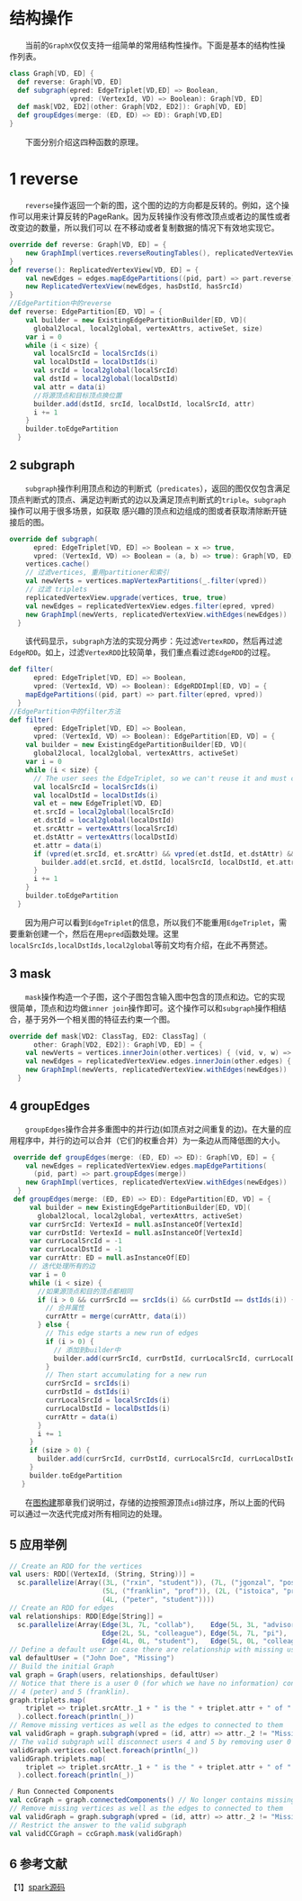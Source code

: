 # 结构操作

&emsp;&emsp;当前的`GraphX`仅仅支持一组简单的常用结构性操作。下面是基本的结构性操作列表。

```scala
class Graph[VD, ED] {
  def reverse: Graph[VD, ED]
  def subgraph(epred: EdgeTriplet[VD,ED] => Boolean,
               vpred: (VertexId, VD) => Boolean): Graph[VD, ED]
  def mask[VD2, ED2](other: Graph[VD2, ED2]): Graph[VD, ED]
  def groupEdges(merge: (ED, ED) => ED): Graph[VD,ED]
}
```
&emsp;&emsp;下面分别介绍这四种函数的原理。

# 1 reverse

&emsp;&emsp;`reverse`操作返回一个新的图，这个图的边的方向都是反转的。例如，这个操作可以用来计算反转的PageRank。因为反转操作没有修改顶点或者边的属性或者改变边的数量，所以我们可以
在不移动或者复制数据的情况下有效地实现它。

```scala
override def reverse: Graph[VD, ED] = {
    new GraphImpl(vertices.reverseRoutingTables(), replicatedVertexView.reverse())
}
def reverse(): ReplicatedVertexView[VD, ED] = {
    val newEdges = edges.mapEdgePartitions((pid, part) => part.reverse)
    new ReplicatedVertexView(newEdges, hasDstId, hasSrcId)
}
//EdgePartition中的reverse
def reverse: EdgePartition[ED, VD] = {
    val builder = new ExistingEdgePartitionBuilder[ED, VD](
      global2local, local2global, vertexAttrs, activeSet, size)
    var i = 0
    while (i < size) {
      val localSrcId = localSrcIds(i)
      val localDstId = localDstIds(i)
      val srcId = local2global(localSrcId)
      val dstId = local2global(localDstId)
      val attr = data(i)
      //将源顶点和目标顶点换位置
      builder.add(dstId, srcId, localDstId, localSrcId, attr)
      i += 1
    }
    builder.toEdgePartition
  }
```

## 2 subgraph

&emsp;&emsp;`subgraph`操作利用顶点和边的判断式（`predicates`），返回的图仅仅包含满足顶点判断式的顶点、满足边判断式的边以及满足顶点判断式的`triple`。`subgraph`操作可以用于很多场景，如获取
感兴趣的顶点和边组成的图或者获取清除断开链接后的图。

```scala
override def subgraph(
      epred: EdgeTriplet[VD, ED] => Boolean = x => true,
      vpred: (VertexId, VD) => Boolean = (a, b) => true): Graph[VD, ED] = {
    vertices.cache()
    // 过滤vertices, 重用partitioner和索引
    val newVerts = vertices.mapVertexPartitions(_.filter(vpred))
    // 过滤 triplets
    replicatedVertexView.upgrade(vertices, true, true)
    val newEdges = replicatedVertexView.edges.filter(epred, vpred)
    new GraphImpl(newVerts, replicatedVertexView.withEdges(newEdges))
  }
```
&emsp;&emsp;该代码显示，`subgraph`方法的实现分两步：先过滤`VertexRDD`，然后再过滤`EdgeRDD`。如上，过滤`VertexRDD`比较简单，我们重点看过滤`EdgeRDD`的过程。

```scala
def filter(
      epred: EdgeTriplet[VD, ED] => Boolean,
      vpred: (VertexId, VD) => Boolean): EdgeRDDImpl[ED, VD] = {
    mapEdgePartitions((pid, part) => part.filter(epred, vpred))
  }
//EdgePartition中的filter方法
def filter(
      epred: EdgeTriplet[VD, ED] => Boolean,
      vpred: (VertexId, VD) => Boolean): EdgePartition[ED, VD] = {
    val builder = new ExistingEdgePartitionBuilder[ED, VD](
      global2local, local2global, vertexAttrs, activeSet)
    var i = 0
    while (i < size) {
      // The user sees the EdgeTriplet, so we can't reuse it and must create one per edge.
      val localSrcId = localSrcIds(i)
      val localDstId = localDstIds(i)
      val et = new EdgeTriplet[VD, ED]
      et.srcId = local2global(localSrcId)
      et.dstId = local2global(localDstId)
      et.srcAttr = vertexAttrs(localSrcId)
      et.dstAttr = vertexAttrs(localDstId)
      et.attr = data(i)
      if (vpred(et.srcId, et.srcAttr) && vpred(et.dstId, et.dstAttr) && epred(et)) {
        builder.add(et.srcId, et.dstId, localSrcId, localDstId, et.attr)
      }
      i += 1
    }
    builder.toEdgePartition
  }  
```
&emsp;&emsp;因为用户可以看到`EdgeTriplet`的信息，所以我们不能重用`EdgeTriplet`，需要重新创建一个，然后在用`epred`函数处理。这里`localSrcIds,localDstIds,local2global`等前文均有介绍，在此不再赘述。

## 3 mask

&emsp;&emsp;`mask`操作构造一个子图，这个子图包含输入图中包含的顶点和边。它的实现很简单，顶点和边均做`inner join`操作即可。这个操作可以和`subgraph`操作相结合，基于另外一个相关图的特征去约束一个图。

```scala
override def mask[VD2: ClassTag, ED2: ClassTag] (
      other: Graph[VD2, ED2]): Graph[VD, ED] = {
    val newVerts = vertices.innerJoin(other.vertices) { (vid, v, w) => v }
    val newEdges = replicatedVertexView.edges.innerJoin(other.edges) { (src, dst, v, w) => v }
    new GraphImpl(newVerts, replicatedVertexView.withEdges(newEdges))
  }
```

## 4 groupEdges

&emsp;&emsp;`groupEdges`操作合并多重图中的并行边(如顶点对之间重复的边)。在大量的应用程序中，并行的边可以合并（它们的权重合并）为一条边从而降低图的大小。

```scala
 override def groupEdges(merge: (ED, ED) => ED): Graph[VD, ED] = {
    val newEdges = replicatedVertexView.edges.mapEdgePartitions(
      (pid, part) => part.groupEdges(merge))
    new GraphImpl(vertices, replicatedVertexView.withEdges(newEdges))
  }
 def groupEdges(merge: (ED, ED) => ED): EdgePartition[ED, VD] = {
     val builder = new ExistingEdgePartitionBuilder[ED, VD](
       global2local, local2global, vertexAttrs, activeSet)
     var currSrcId: VertexId = null.asInstanceOf[VertexId]
     var currDstId: VertexId = null.asInstanceOf[VertexId]
     var currLocalSrcId = -1
     var currLocalDstId = -1
     var currAttr: ED = null.asInstanceOf[ED]
     // 迭代处理所有的边
     var i = 0
     while (i < size) {
       //如果源顶点和目的顶点都相同
       if (i > 0 && currSrcId == srcIds(i) && currDstId == dstIds(i)) {
         // 合并属性
         currAttr = merge(currAttr, data(i))
       } else {
         // This edge starts a new run of edges
         if (i > 0) {
           // 添加到builder中
           builder.add(currSrcId, currDstId, currLocalSrcId, currLocalDstId, currAttr)
         }
         // Then start accumulating for a new run
         currSrcId = srcIds(i)
         currDstId = dstIds(i)
         currLocalSrcId = localSrcIds(i)
         currLocalDstId = localDstIds(i)
         currAttr = data(i)
       }
       i += 1
     }
     if (size > 0) {
       builder.add(currSrcId, currDstId, currLocalSrcId, currLocalDstId, currAttr)
     }
     builder.toEdgePartition
   }
```
&emsp;&emsp;在[图构建](build-graph.md)那章我们说明过，存储的边按照源顶点`id`排过序，所以上面的代码可以通过一次迭代完成对所有相同边的处理。

## 5 应用举例

```scala
// Create an RDD for the vertices
val users: RDD[(VertexId, (String, String))] =
  sc.parallelize(Array((3L, ("rxin", "student")), (7L, ("jgonzal", "postdoc")),
                       (5L, ("franklin", "prof")), (2L, ("istoica", "prof")),
                       (4L, ("peter", "student"))))
// Create an RDD for edges
val relationships: RDD[Edge[String]] =
  sc.parallelize(Array(Edge(3L, 7L, "collab"),    Edge(5L, 3L, "advisor"),
                       Edge(2L, 5L, "colleague"), Edge(5L, 7L, "pi"),
                       Edge(4L, 0L, "student"),   Edge(5L, 0L, "colleague")))
// Define a default user in case there are relationship with missing user
val defaultUser = ("John Doe", "Missing")
// Build the initial Graph
val graph = Graph(users, relationships, defaultUser)
// Notice that there is a user 0 (for which we have no information) connected to users
// 4 (peter) and 5 (franklin).
graph.triplets.map(
    triplet => triplet.srcAttr._1 + " is the " + triplet.attr + " of " + triplet.dstAttr._1
  ).collect.foreach(println(_))
// Remove missing vertices as well as the edges to connected to them
val validGraph = graph.subgraph(vpred = (id, attr) => attr._2 != "Missing")
// The valid subgraph will disconnect users 4 and 5 by removing user 0
validGraph.vertices.collect.foreach(println(_))
validGraph.triplets.map(
    triplet => triplet.srcAttr._1 + " is the " + triplet.attr + " of " + triplet.dstAttr._1
  ).collect.foreach(println(_))

/ Run Connected Components
val ccGraph = graph.connectedComponents() // No longer contains missing field
// Remove missing vertices as well as the edges to connected to them
val validGraph = graph.subgraph(vpred = (id, attr) => attr._2 != "Missing")
// Restrict the answer to the valid subgraph
val validCCGraph = ccGraph.mask(validGraph)
```

## 6 参考文献

【1】[spark源码](https://github.com/apache/spark)